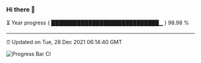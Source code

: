 ### Hi there 👋

⏳ Year progress { █████████████████████████████▁ } 98.98 %

---

⏰ Updated on Tue, 28 Dec 2021 06:14:40 GMT

![Progress Bar CI](https://github.com/liununu/liununu/workflows/Progress%20Bar%20CI/badge.svg)
